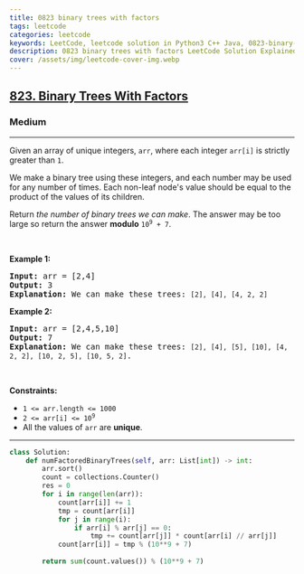 ```yaml
---
title: 0823 binary trees with factors
tags: leetcode
categories: leetcode
keywords: LeetCode, leetcode solution in Python3 C++ Java, 0823-binary-trees-with-factors solution
description: 0823 binary trees with factors LeetCode Solution Explained
cover: /assets/img/leetcode-cover-img.webp
---
```



<h2><a href="https://leetcode.com/problems/binary-trees-with-factors/">823. Binary Trees With Factors</a></h2><h3>Medium</h3><hr><div><p>Given an array of unique integers, <code>arr</code>, where each integer <code>arr[i]</code> is strictly greater than <code>1</code>.</p>

<p>We make a binary tree using these integers, and each number may be used for any number of times. Each non-leaf node's value should be equal to the product of the values of its children.</p>

<p>Return <em>the number of binary trees we can make</em>. The answer may be too large so return the answer <strong>modulo</strong> <code>10<sup>9</sup> + 7</code>.</p>

<p>&nbsp;</p>
<p><strong class="example">Example 1:</strong></p>

<pre><strong>Input:</strong> arr = [2,4]
<strong>Output:</strong> 3
<strong>Explanation:</strong> We can make these trees: <code>[2], [4], [4, 2, 2]</code></pre>

<p><strong class="example">Example 2:</strong></p>

<pre><strong>Input:</strong> arr = [2,4,5,10]
<strong>Output:</strong> 7
<strong>Explanation:</strong> We can make these trees: <code>[2], [4], [5], [10], [4, 2, 2], [10, 2, 5], [10, 5, 2]</code>.</pre>

<p>&nbsp;</p>
<p><strong>Constraints:</strong></p>

<ul>
	<li><code>1 &lt;= arr.length &lt;= 1000</code></li>
	<li><code>2 &lt;= arr[i] &lt;= 10<sup>9</sup></code></li>
	<li>All the values of <code>arr</code> are <strong>unique</strong>.</li>
</ul>
</div>

---




```python
class Solution:
    def numFactoredBinaryTrees(self, arr: List[int]) -> int:
        arr.sort()
        count = collections.Counter()
        res = 0
        for i in range(len(arr)):
            count[arr[i]] += 1
            tmp = count[arr[i]]
            for j in range(i):
                if arr[i] % arr[j] == 0:
                    tmp += count[arr[j]] * count[arr[i] // arr[j]]
            count[arr[i]] = tmp % (10**9 + 7)
        
        return sum(count.values()) % (10**9 + 7)
```
